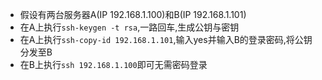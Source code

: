 - 假设有两台服务器A(IP 192.168.1.100)和B(IP 192.168.1.101)
- 在A上执行`ssh-keygen -t rsa`,一路回车,生成公钥与密钥
- 在A上执行`ssh-copy-id 192.168.1.101`,输入yes并输入B的登录密码,将公钥分发至B
- 在B上执行`ssh 192.168.1.100`即可无需密码登录